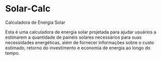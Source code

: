 # Solar-Calc

Calculadora de Energia Solar


Esta é uma calculadora de energia solar projetada para ajudar usuários a estimarem a quantidade de painéis solares necessários para suas necessidades energéticas, além de fornecer informações sobre o custo estimado, retorno do investimento e economia de energia ao longo do tempo.
